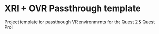 # XRI + OVR Passthrough template
 Project template for passthrough VR environments for the Quest 2 & Quest Pro!
